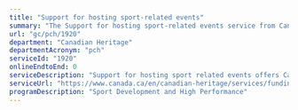 ```yaml
---
title: "Support for hosting sport-related events"
summary: "The Support for hosting sport-related events service from Canadian Heritage is not available end-to-end online, according to the GC Service Inventory."
url: "gc/pch/1920"
department: "Canadian Heritage"
departmentAcronym: "pch"
serviceId: "1920"
onlineEndtoEnd: 0
serviceDescription: "Support for hosting sport related events offers Canada a planned and coordinated approach to realizing direct and significant benefits from bidding and hosting projects in the areas of sports development, economic, social, cultural, and community impacts, across a broad range of government priorities. The program is characterized by an active liaison with partners/stakeholders and a diligent contribution system."
serviceUrl: "https://www.canada.ca/en/canadian-heritage/services/funding/hosting-program.html"
programDescription: "Sport Development and High Performance"
---
```


